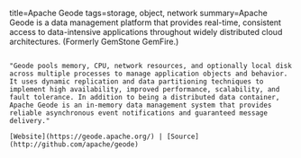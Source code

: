 title=Apache Geode
tags=storage, object, network
summary=Apache Geode is a data management platform that provides real-time, consistent access to data-intensive applications throughout widely distributed cloud architectures. (Formerly GemStone GemFire.)
~~~~~~

"Geode pools memory, CPU, network resources, and optionally local disk across multiple processes to manage application objects and behavior. It uses dynamic replication and data partitioning techniques to implement high availability, improved performance, scalability, and fault tolerance. In addition to being a distributed data container, Apache Geode is an in-memory data management system that provides reliable asynchronous event notifications and guaranteed message delivery."

[Website](https://geode.apache.org/) | [Source](http://github.com/apache/geode)

